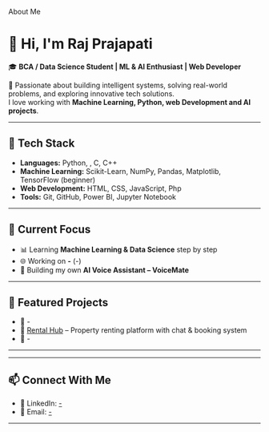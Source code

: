 
About Me

# 👋 Hi, I'm Raj Prajapati  

🎓 **BCA / Data Science Student | ML & AI Enthusiast | Web Developer**  

🚀 Passionate about building intelligent systems, solving real-world problems, and exploring innovative tech solutions.  
I love working with **Machine Learning, Python, web Development and AI projects**.  

---

## 🔧 Tech Stack  
- **Languages:** Python, , C, C++  
- **Machine Learning:** Scikit-Learn, NumPy, Pandas, Matplotlib, TensorFlow (beginner)  
- **Web Development:** HTML, CSS, JavaScript, Php  
- **Tools:** Git, GitHub, Power BI, Jupyter Notebook  

---

## 📌 Current Focus  
- 📊 Learning **Machine Learning & Data Science** step by step  
- 🌐 Working on **-** (-)  
- 🤖 Building my own **AI Voice Assistant – VoiceMate**  

---

## 📂 Featured Projects  
- 🔹 -  
- 🔹 [Rental Hub](#) – Property renting platform with chat & booking system  
- 🔹 - 

---

---

## 📫 Connect With Me  
- 💼 LinkedIn: [-](#)   
- 📧 Email: [-](#)  

---

 
